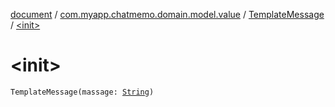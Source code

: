 [document](../../index.md) / [com.myapp.chatmemo.domain.model.value](../index.md) / [TemplateMessage](index.md) / [&lt;init&gt;](./-init-.md)

# &lt;init&gt;

`TemplateMessage(massage: `[`String`](https://kotlinlang.org/api/latest/jvm/stdlib/kotlin/-string/index.html)`)`